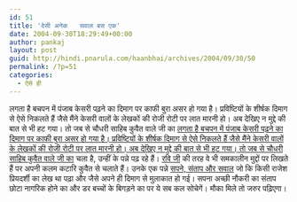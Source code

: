 ```yaml
---
id: 51
title: 'देसी अनेक   सवाल बस एक'
date: 2004-09-30T18:29:49+00:00
author: pankaj
layout: post
guid: http://hindi.pnarula.com/haanbhai/archives/2004/09/30/50
permalink: /?p=51
categories:
  - ऐसे ही
---
```

लगता है बचपन में पंजाब केसरी पढ़ने का दिमाग पर काफी बुरा असर हो गया है। प्रविष्टियों के शीर्षक दिमाग से ऐसे निकलते हैं जैसे मैंने केसरी वालों के लेखकों की रोजी रोटी पर लात मारनी हो। अब देखिए न मुद्दे की बात से भी हट गया। तो जब से चौधरी साहिब कुवैत वाले जी का [लगता है बचपन में पंजाब केसरी पढ़ने का दिमाग पर काफी बुरा असर हो गया है। प्रविष्टियों के शीर्षक दिमाग से ऐसे निकलते हैं जैसे मैंने केसरी वालों के लेखकों की रोजी रोटी पर लात मारनी हो। अब देखिए न मुद्दे की बात से भी हट गया। तो जब से चौधरी साहिब कुवैत वाले जी का](http://hindi.pnarula.com/akshargram/2004/09/30/81/) चला है, उन्हीं के पन्ने पढ़ रहे हैं। [रवि जी](http://raviratlami.blogspot.com/) की तरह वे भी समकालीन मुद्दों पर लिखते हैं पर अपनी कलम कटारि कुवैत से चलाते हैं। उनके एक पन्ने [सपने, संताप और सवाल](http://merapanna.blogspot.com/2004/09/blog-post_109592335874538299.html) जो कि किसी राजेश प्रियदर्शी का लेख था पढ़ा और जैसे अपने ही दिमाग से मुलाकात हो गई। सपना अच्छी नौकरी का संताप छोटा नागरिक होने का और डर बच्चों के बिगड़ने का   पर ये सब कल सोचेगें। मौका मिले तो जरुर पढ़िएगा।
